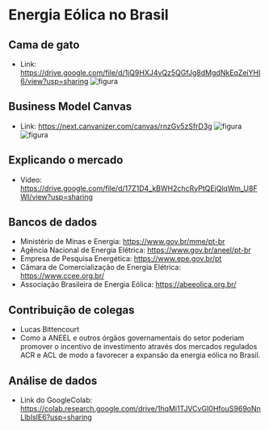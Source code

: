 # Energia Eólica no Brasil

## Cama de gato
- Link: https://drive.google.com/file/d/1jQ9HXJ4vQz5QGfJg8dMgdNkEqZeiYHI6/view?usp=sharing
![figura](https://github.com/mayaragtonin/IDP-TRAB1/blob/main/Captura%20de%20Tela%202022-10-19%20a%CC%80s%2008.27.59.png)

## Business Model Canvas
- Link: https://next.canvanizer.com/canvas/rnzGv5zSfrD3g
![figura](https://github.com/mayaragtonin/IDP-TRAB1/blob/main/Captura%20de%20Tela%202022-10-19%20a%CC%80s%2008.28.26.png)
![figura](https://github.com/mayaragtonin/IDP-TRAB1/blob/main/Captura%20de%20Tela%202022-10-19%20a%CC%80s%2008.28.42.png)

## Explicando o mercado
- Vídeo: https://drive.google.com/file/d/17Z1D4_kBWH2chcRyPtQEjQlqWm_U8FWI/view?usp=sharing

## Bancos de dados
- Ministério de Minas e Energia: https://www.gov.br/mme/pt-br
- Agência Nacional de Energia Elétrica: https://www.gov.br/aneel/pt-br
- Empresa de Pesquisa Energética: https://www.epe.gov.br/pt
- Câmara de Comercialização de Energia Elétrica: https://www.ccee.org.br/
- Associação Brasileira de Energia Eólica: https://abeeolica.org.br/

## Contribuição de colegas
- Lucas Bittencourt
- Como a ANEEL e outros órgãos governamentais do setor poderiam promover o incentivo de investimento através dos mercados regulados ACR e ACL de modo a favorecer a expansão da energia eólica no Brasil.

## Análise de dados
- Link do GoogleColab: https://colab.research.google.com/drive/1hqMi1TJVCvGI0HfouS969oNnLlbIslE6?usp=sharing
